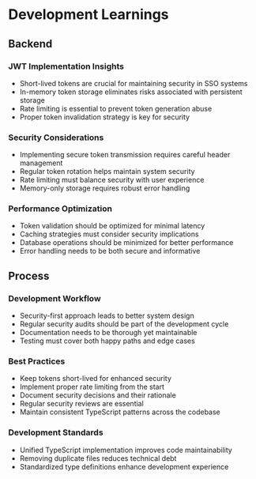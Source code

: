 # Development Learnings

## Backend

### JWT Implementation Insights
- Short-lived tokens are crucial for maintaining security in SSO systems
- In-memory token storage eliminates risks associated with persistent storage
- Rate limiting is essential to prevent token generation abuse
- Proper token invalidation strategy is key for security

### Security Considerations
- Implementing secure token transmission requires careful header management
- Regular token rotation helps maintain system security
- Rate limiting must balance security with user experience
- Memory-only storage requires robust error handling

### Performance Optimization
- Token validation should be optimized for minimal latency
- Caching strategies must consider security implications
- Database operations should be minimized for better performance
- Error handling needs to be both secure and informative

## Process

### Development Workflow
- Security-first approach leads to better system design
- Regular security audits should be part of the development cycle
- Documentation needs to be thorough yet maintainable
- Testing must cover both happy paths and edge cases

### Best Practices
- Keep tokens short-lived for enhanced security
- Implement proper rate limiting from the start
- Document security decisions and their rationale
- Regular security reviews are essential
- Maintain consistent TypeScript patterns across the codebase

### Development Standards
- Unified TypeScript implementation improves code maintainability
- Removing duplicate files reduces technical debt
- Standardized type definitions enhance development experience
